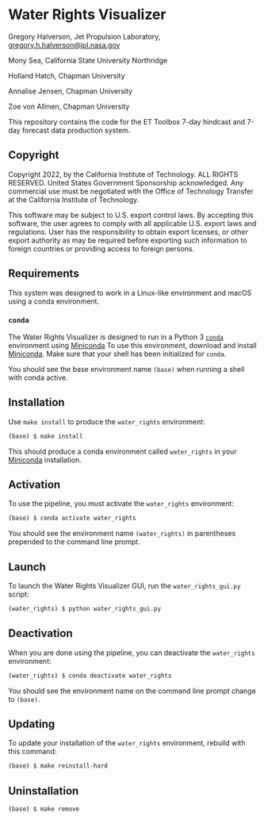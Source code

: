 # Water Rights Visualizer

Gregory Halverson, Jet Propulsion Laboratory, [gregory.h.halverson@jpl.nasa.gov](mailto:gregory.h.halverson@jpl.nasa.gov)

Mony Sea, California State University Northridge

Holland Hatch, Chapman University

Annalise Jensen, Chapman University

Zoe von Allmen, Chapman University

This repository contains the code for the ET Toolbox 7-day hindcast and 7-day forecast data production system.

## Copyright

Copyright 2022, by the California Institute of Technology. ALL RIGHTS RESERVED. United States Government Sponsorship acknowledged. Any commercial use must be negotiated with the Office of Technology Transfer at the California Institute of Technology.
 
This software may be subject to U.S. export control laws. By accepting this software, the user agrees to comply with all applicable U.S. export laws and regulations. User has the responsibility to obtain export licenses, or other export authority as may be required before exporting such information to foreign countries or providing access to foreign persons.

## Requirements

This system was designed to work in a Linux-like environment and macOS using a conda environment.

### `conda`

The Water Rights Visualizer is designed to run in a Python 3 [`conda`](https://docs.conda.io/en/latest/miniconda.html) environment using [Miniconda](https://docs.conda.io/en/latest/miniconda.html) To use this environment, download and install [Miniconda](https://docs.conda.io/en/latest/miniconda.html). Make sure that your shell has been initialized for `conda`.

You should see the base environment name `(base)` when running a shell with conda active.

## Installation

Use `make install` to produce the `water_rights` environment:

```bash
(base) $ make install
```

This should produce a conda environment called `water_rights` in your [Miniconda](https://docs.conda.io/en/latest/miniconda.html) installation.

## Activation

To use the pipeline, you must activate the `water_rights` environment:

```bash
(base) $ conda activate water_rights
```

You should see the environment name `(water_rights)` in parentheses prepended to the command line prompt.

## Launch

To launch the Water Rights Visualizer GUI, run the `water_rights_gui.py` script:

```bash
(water_rights) $ python water_rights_gui.py
```

## Deactivation

When you are done using the pipeline, you can deactivate the `water_rights` environment:

```bash
(water_rights) $ conda deactivate water_rights
```

You should see the environment name on the command line prompt change to `(base)`.

## Updating

To update your installation of the `water_rights` environment, rebuild with this command:

```bash
(base) $ make reinstall-hard
```

## Uninstallation

```bash
(base) $ make remove
```


